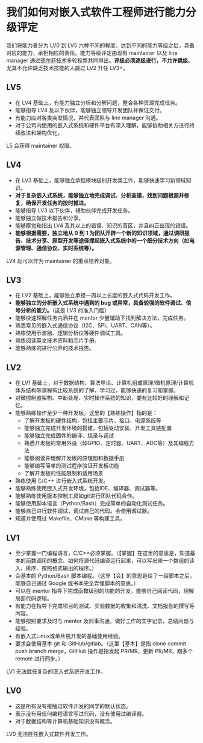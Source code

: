 # 我们如何对嵌入式软件工程师进行能力分级评定

我们将能力者分为 LV0 到 LV5 六种不同的程度。达到不同的能力等级之后，具备对应的能力，承担相应的责任。能力等级评定由现有 maintainer 以及 line manager 通过[德尔菲技术](https://www.knowledgehut.com/blog/project-management/delphi-technique-in-pmp)多轮投票共同得出。**评级必须逐级进行，不允许跳级**。尤其不允许缺乏技术技能的人跳过 LV2 升任 LV3+。

## LV5

- 在 LV4 基础上，有能力独立分析和分解问题，整合各种资源完成任务。
- 能够指导 LV4 及以下伙伴，能够独立领导开发团队并保证交付。
- 有能力应对各类突发情况，并代表团队与 line manager 沟通。
- 对于公司内使用的嵌入式系统和硬件平台有深入理解，能够协助相关方进行持续改进和架构优化。

L5 会获得 maintainer 权限。

## LV4

- 在 LV3 基础上，能够独立承担模块级别开发类工作，能够快速学习新领域知识。
- **对于复杂嵌入式系统，能够独立地完成调试、分析查错，找到问题根源并修复，确保开发任务的按时推进。**
- 能够指导 LV3 以下伙伴，辅助伙伴完成开发任务。
- 能够独立做技术报告和分享。
- 能够察觉和指出 LV4 及其以上的错误、知识的盲区，并且纠正出现的错误。
- **能够根据需要，独立地从 0 到 1 为团队开辟一个新的知识领域，通过调研报告、技术分享、原型开发等途径撑起嵌入式系统中的一个细分技术方向（如电源管理、通信协议、实时系统等）。**

LV4 起可以作为 maintainer 的重点培养对象。

## LV3

- 在 LV2 基础上，能够独立承担一周以上长度的嵌入式代码开发工作。
- **能够独立的分析嵌入式系统中遇到的 bug 或异常，具备较强的软件调试、信号分析的能力。**（这是 LV3 的准入门槛）
- 能够快速理解任务内涵并在 mentor 少量辅助下找到解决方法，完成任务。
- 熟悉常见的嵌入式通信协议（I2C、SPI、UART、CAN等）。
- 熟练使用示波器、逻辑分析仪等硬件调试工具。
- 熟练阅读英文技术资料和芯片手册。
- 能够熟练的进行公开的技术报告。

## LV2

- 在 LV1 基础上，对于数据结构、算法导论、计算机组成原理/微机原理/计算机体系结构等课程有比较系统的了解，学习过，能够快速的复习和掌握。
- 对微控制器架构、中断处理、实时操作系统的知识，要有比较好的理解和记忆。
- 能够熟练操作至少一种开发板。这里的【熟练操作】指的是：
  - 了解开发板的硬件结构，包括主要芯片、接口、电源系统等
  - 能够独立完成开发环境的搭建，包括驱动安装、开发工具链配置
  - 能够独立完成固件的编译、烧录与调试
  - 熟悉开发板的常用外设（如GPIO、定时器、UART、ADC等）及其编程方法
  - 能够阅读并理解开发板的原理图和数据手册
  - 能够编写简单的测试程序验证开发板功能
  - 了解开发板的性能限制和适用场景
- 熟练使用 C/C++ 进行嵌入式系统开发。
- 能够熟练使用嵌入式开发环境，包括IDE、编译器、调试器等。
- 能够熟练使用版本控制工具如git进行团队代码合作。
- 能够使用脚本语言（Python/Bash）完成简单的自动化测试任务。
- 能够自己进行软件调试，调试自己的代码。会使用调试器。
- 知道并使用过 Makefile、CMake 等构建工具。

## LV1

- 至少掌握一门编程语言，C/C++必须掌握。（【掌握】在这里的意思是，知道基本的函数调用的概念、如何将源代码编译运行起来，可以写出来一个数组的读入、排序、按照格式输出的程序。）
- 会基本的 Python/Bash 脚本编程。（这里【会】的意思是给了一段脚本之后，能够自己通过 Google 或书本完全弄懂脚本的意思。）
- 可以在 mentor 指导下完成函数级别的功能的开发，能够自己阅读代码，理解局部代码逻辑。
- 有能力在指导下完成项目的测试、实验数据的收集和清洗、文档报告的撰写等内容。
- 能够按照要求及时与 mentor 及同事沟通，做好工作的文字记录，总结问题与经验。
- 有嵌入式Linux或单片机开发的基础使用经验。
- 要求会使用基本 git 和 GitHub/gitlab。（这里【基本】是指 clone commit push branch merge，GitHub 操作是指发起 PR/MR，更新 PR/MR，跟多个 remote 进行同步。）

LV1 无法胜任复杂的嵌入式系统开发工作。

## LV0

- 这是所有没有接触过软件开发的同学的默认状态。
- 表示没有用任何编程语言写过代码，没有使用过编译器。
- 对于数据结构等计算机基础知识没有概念。

LV0 无法胜任嵌入式软件开发工作。
